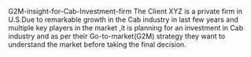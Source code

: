 G2M-insight-for-Cab-Investment-firm
The Client XYZ is a private firm in U.S.Due to remarkable growth in the Cab industry in last few years and multiple key players in the market ,it is planning for an investment in Cab industry and as per their Go-to-market(G2M) strategy they want to understand the market before taking the final decision.

